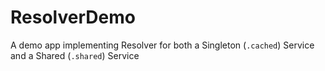 # ResolverDemo
A demo app implementing Resolver for both a Singleton (`.cached`) Service and a Shared (`.shared`) Service
